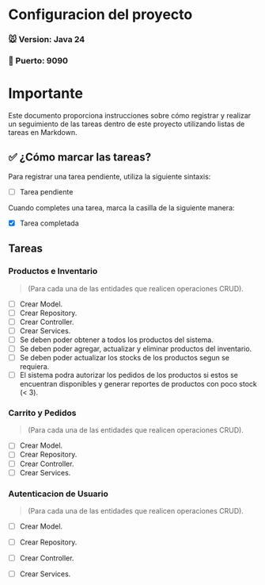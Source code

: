 
# Configuracion del proyecto
### 🐭 Version: Java 24
### 🐷 Puerto: 9090

# Importante

Este documento proporciona instrucciones sobre cómo registrar y realizar un seguimiento de las tareas dentro de este proyecto utilizando listas de tareas en Markdown.

## ✅ ¿Cómo marcar las tareas?

Para registrar una tarea pendiente, utiliza la siguiente sintaxis:

- [ ] Tarea pendiente

Cuando completes una tarea, marca la casilla de la siguiente manera:

- [x] Tarea completada

## Tareas

### Productos e Inventario

  >(Para cada una de las entidades que realicen operaciones CRUD).
- [ ] Crear Model.
- [ ] Crear Repository.
- [ ] Crear Controller.
- [ ] Crear Services.
- [ ] Se deben poder obtener a todos los productos del sistema.
- [ ] Se deben poder agregar, actualizar y eliminar productos del inventario.
- [ ] Se deben poder actualizar los stocks de los productos segun se requiera.
- [ ] El sistema podra autorizar los pedidos de los productos si estos se encuentran disponibles y generar reportes de productos con poco stock (< 3).

### Carrito y Pedidos

  >(Para cada una de las entidades que realicen operaciones CRUD).
- [ ] Crear Model.
- [ ] Crear Repository.
- [ ] Crear Controller.
- [ ] Crear Services.

### Autenticacion de Usuario

  >(Para cada una de las entidades que realicen operaciones CRUD).
- [ ] Crear Model.
- [ ] Crear Repository.
- [ ] Crear Controller.
- [ ] Crear Services.

